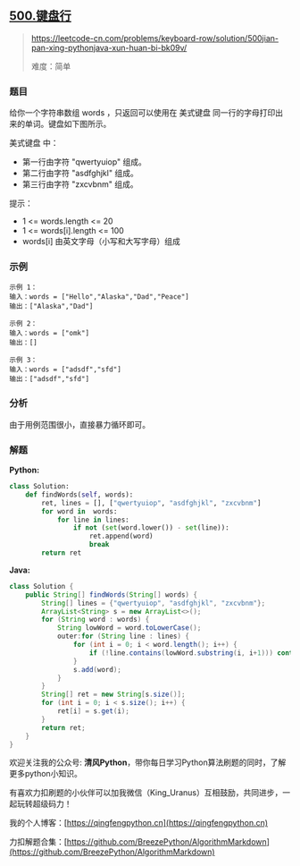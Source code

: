 ## [500.键盘行](https://leetcode-cn.com/problems/keyboard-row/solution/500jian-pan-xing-pythonjava-xun-huan-bi-bk09v/)
> https://leetcode-cn.com/problems/keyboard-row/solution/500jian-pan-xing-pythonjava-xun-huan-bi-bk09v/
> 
> 难度：简单

### 题目
给你一个字符串数组 words ，只返回可以使用在 美式键盘 同一行的字母打印出来的单词。键盘如下图所示。

美式键盘 中：
- 第一行由字符 "qwertyuiop" 组成。
- 第二行由字符 "asdfghjkl" 组成。
- 第三行由字符 "zxcvbnm" 组成。

提示：
- 1 <= words.length <= 20
- 1 <= words[i].length <= 100
- words[i] 由英文字母（小写和大写字母）组成

### 示例

```
示例 1：
输入：words = ["Hello","Alaska","Dad","Peace"]
输出：["Alaska","Dad"]

示例 2：
输入：words = ["omk"]
输出：[]

示例 3：
输入：words = ["adsdf","sfd"]
输出：["adsdf","sfd"]
```

### 分析
由于用例范围很小，直接暴力循环即可。


### 解题

**Python:**

```python
class Solution:
    def findWords(self, words):
        ret, lines = [], ["qwertyuiop", "asdfghjkl", "zxcvbnm"]
        for word in  words:
            for line in lines:
                if not (set(word.lower()) - set(line)):
                    ret.append(word)
                    break
        return ret
```

**Java:**

```java
class Solution {
    public String[] findWords(String[] words) {
        String[] lines = {"qwertyuiop", "asdfghjkl", "zxcvbnm"};
        ArrayList<String> s = new ArrayList<>();
        for (String word : words) {
            String lowWord = word.toLowerCase();
            outer:for (String line : lines) {
                for (int i = 0; i < word.length(); i++) {
                    if (!line.contains(lowWord.substring(i, i+1))) continue outer;
                }
                s.add(word);
            }
        }
        String[] ret = new String[s.size()];
        for (int i = 0; i < s.size(); i++) {
            ret[i] = s.get(i);
        }
        return ret;        
    }
}
```

欢迎关注我的公众号: **清风Python**，带你每日学习Python算法刷题的同时，了解更多python小知识。

有喜欢力扣刷题的小伙伴可以加我微信（King_Uranus）互相鼓励，共同进步，一起玩转超级码力！

我的个人博客：[https://qingfengpython.cn](https://qingfengpython.cn)

力扣解题合集：[https://github.com/BreezePython/AlgorithmMarkdown](https://github.com/BreezePython/AlgorithmMarkdown)